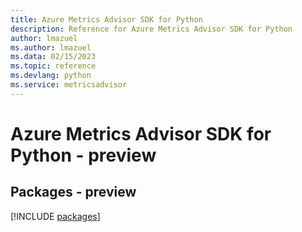 ```yaml
---
title: Azure Metrics Advisor SDK for Python
description: Reference for Azure Metrics Advisor SDK for Python
author: lmazuel
ms.author: lmazuel
ms.data: 02/15/2023
ms.topic: reference
ms.devlang: python
ms.service: metricsadvisor
---
```

# Azure Metrics Advisor SDK for Python - preview
## Packages - preview
[!INCLUDE [packages](metrics-advisor-index.md)]